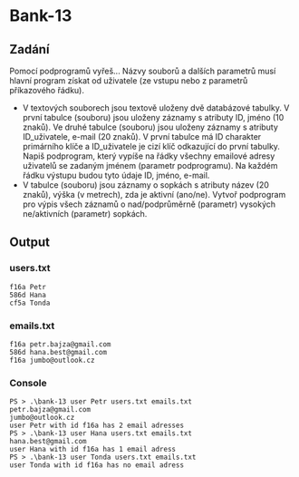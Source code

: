 # Bank-13

## Zadání
Pomocí podprogramů vyřeš... Názvy souborů a dalších parametrů musí hlavní program
získat od uživatele (ze vstupu nebo z parametrů příkazového řádku).
- V textových souborech jsou textově uloženy dvě databázové tabulky. V první tabulce (souboru) jsou uloženy záznamy s atributy ID, jméno (10 znaků). Ve druhé tabulce (souboru) jsou uloženy záznamy s atributy ID_uživatele, e-mail (20 znaků). V první tabulce má ID charakter primárního klíče a ID_uživatele je cizí klíč odkazující do první tabulky. Napiš podprogram, který vypíše na řádky všechny emailové adresy uživatelů se zadaným jménem (parametr podprogramu). Na každém řádku výstupu budou tyto údaje ID, jméno, e-mail.
- V tabulce (souboru) jsou záznamy o sopkách s atributy název (20 znaků), výška (v metrech), zda je aktivní (ano/ne). Vytvoř podprogram pro výpis všech záznamů o nad/podprůměrně (parametr) vysokých ne/aktivních (parametr) sopkách.

## Output

### users.txt
```
f16a Petr
586d Hana
cf5a Tonda
```

### emails.txt
```
f16a petr.bajza@gmail.com
586d hana.best@gmail.com
f16a jumbo@outlook.cz
```

### Console
```
PS > .\bank-13 user Petr users.txt emails.txt
petr.bajza@gmail.com
jumbo@outlook.cz
user Petr with id f16a has 2 email adresses
PS > .\bank-13 user Hana users.txt emails.txt
hana.best@gmail.com
user Hana with id f16a has 1 email adress
PS > .\bank-13 user Tonda users.txt emails.txt
user Tonda with id f16a has no email adress
```